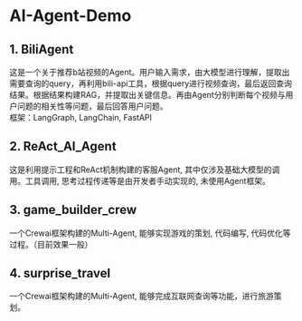 # AI-Agent-Demo
## 1. BiliAgent
  这是一个关于推荐b站视频的Agent。用户输入需求，由大模型进行理解，提取出需要查询的query，再利用bili-api工具，根据query进行视频查询，最后返回查询结果。根据结果构建RAG，并提取出关键信息。再由Agent分别判断每个视频与用户问题的相关性等问题，最后回答用户问题。\
框架：LangGraph, LangChain, FastAPI

## 2. ReAct_AI_Agent
  这是利用提示工程和ReAct机制构建的客服Agent, 其中仅涉及基础大模型的调用。工具调用, 思考过程传递等是由开发者手动实现的, 未使用Agent框架。

## 3. game_builder_crew
  一个Crewai框架构建的Multi-Agent, 能够实现游戏的策划, 代码编写, 代码优化等过程。（目前效果一般）

## 4. surprise_travel
  一个Crewai框架构建的Multi-Agent, 能够完成互联网查询等功能，进行旅游策划。
